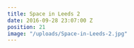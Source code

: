 ```yaml
---
title: Space in Leeds 2
date: 2016-09-28 23:07:00 Z
position: 21
image: "/uploads/Space-in-Leeds-2.jpg"
---
```


